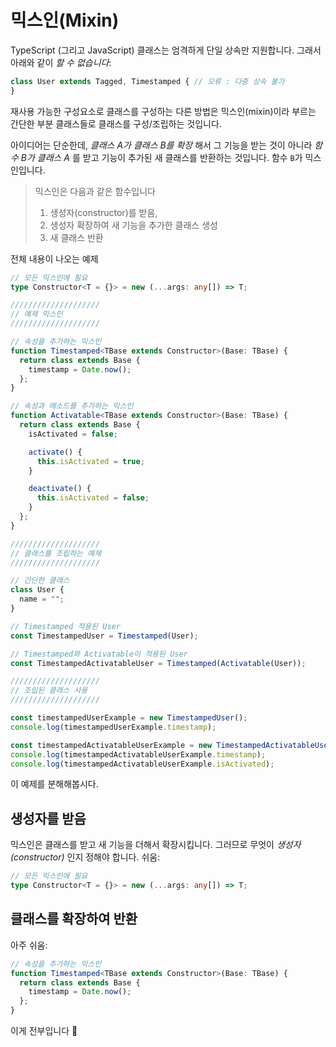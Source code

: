# 믹스인(Mixin)

TypeScript (그리고 JavaScript) 클래스는 엄격하게 단일 상속만 지원합니다. 그래서 아래와 같이 _할 수 없습니다_:

```ts
class User extends Tagged, Timestamped { // 오류 : 다중 상속 불가
}
```

재사용 가능한 구성요소로 클래스를 구성하는 다른 방법은 믹스인(mixin)이라 부르는 간단한 부분 클래스들로 클래스를 구성/조립하는 것입니다.

아이디어는 단순한데, _클래스 A가 클래스 B를 확장_ 해서 그 기능을 받는 것이 아니라 _함수 B가 클래스 A_ 를 받고 기능이 추가된 새 클래스를 반환하는 것입니다. 함수 `B`가 믹스인입니다.

> 믹스인은 다음과 같은 함수입니다
>
> 1. 생성자(constructor)를 받음,
> 1. 생성자 확장하여 새 기능을 추가한 클래스 생성
> 1. 새 클래스 반환

전체 내용이 나오는 예제

```ts
// 모든 믹스인에 필요
type Constructor<T = {}> = new (...args: any[]) => T;

////////////////////
// 예제 믹스인
////////////////////

// 속성을 추가하는 믹스인
function Timestamped<TBase extends Constructor>(Base: TBase) {
  return class extends Base {
    timestamp = Date.now();
  };
}

// 속성과 메소드를 추가하는 믹스인
function Activatable<TBase extends Constructor>(Base: TBase) {
  return class extends Base {
    isActivated = false;

    activate() {
      this.isActivated = true;
    }

    deactivate() {
      this.isActivated = false;
    }
  };
}

////////////////////
// 클래스를 조립하는 예제
////////////////////

// 간단한 클래스
class User {
  name = "";
}

// Timestamped 적용된 User
const TimestampedUser = Timestamped(User);

// Timestamped와 Activatable이 적용된 User
const TimestampedActivatableUser = Timestamped(Activatable(User));

////////////////////
// 조립된 클래스 사용
////////////////////

const timestampedUserExample = new TimestampedUser();
console.log(timestampedUserExample.timestamp);

const timestampedActivatableUserExample = new TimestampedActivatableUser();
console.log(timestampedActivatableUserExample.timestamp);
console.log(timestampedActivatableUserExample.isActivated);
```

이 예제를 분해해봅시다.

## 생성자를 받음

믹스인은 클래스를 받고 새 기능을 더해서 확장시킵니다. 그러므로 무엇이 _생성자(constructor)_ 인지 정해야 합니다. 쉬움:

```ts
// 모든 믹스인에 필요
type Constructor<T = {}> = new (...args: any[]) => T;
```

## 클래스를 확장하여 반환

아주 쉬움:

```ts
// 속성을 추가하는 믹스인
function Timestamped<TBase extends Constructor>(Base: TBase) {
  return class extends Base {
    timestamp = Date.now();
  };
}
```

이게 전부입니다 🌹
